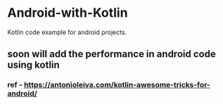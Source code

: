 # Android-with-Kotlin
Kotlin code example for android projects.

## soon will add the performance in android code using kotlin
### ref - https://antonioleiva.com/kotlin-awesome-tricks-for-android/
